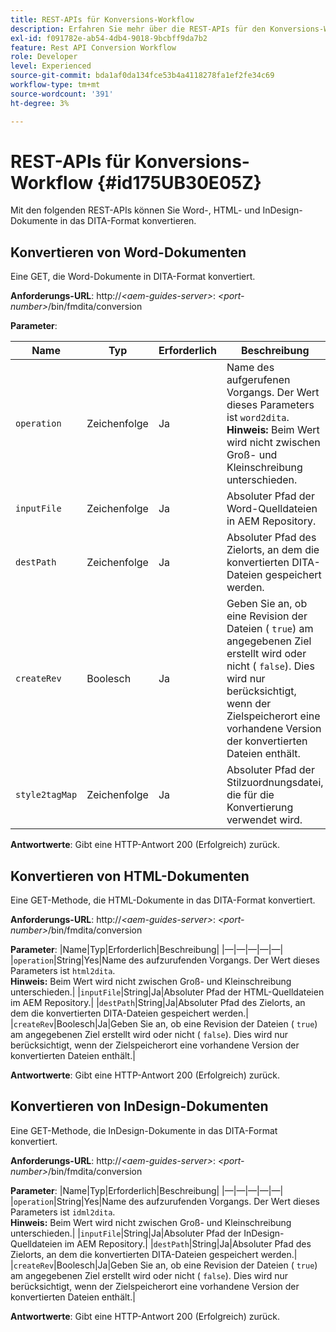 ```yaml
---
title: REST-APIs für Konversions-Workflow
description: Erfahren Sie mehr über die REST-APIs für den Konversions-Workflow
exl-id: f091782e-ab54-4db4-9018-9bcbff9da7b2
feature: Rest API Conversion Workflow
role: Developer
level: Experienced
source-git-commit: bda1af0da134fce53b4a4118278fa1ef2fe34c69
workflow-type: tm+mt
source-wordcount: '391'
ht-degree: 3%

---
```


# REST-APIs für Konversions-Workflow {#id175UB30E05Z}

Mit den folgenden REST-APIs können Sie Word-, HTML- und InDesign-Dokumente in das DITA-Format konvertieren.

## Konvertieren von Word-Dokumenten

Eine GET, die Word-Dokumente in DITA-Format konvertiert.

**Anforderungs-URL**:
http://*&lt;aem-guides-server\>*: *&lt;port-number\>*/bin/fmdita/conversion

**Parameter**:

| Name | Typ | Erforderlich | Beschreibung |
|----|----|--------|-----------|
| ``operation`` | Zeichenfolge | Ja | Name des aufgerufenen Vorgangs. Der Wert dieses Parameters ist ``word2dita``. <br> **Hinweis:** Beim Wert wird nicht zwischen Groß- und Kleinschreibung unterschieden. |
| `inputFile` | Zeichenfolge | Ja | Absoluter Pfad der Word-Quelldateien in AEM Repository. |
| `destPath` | Zeichenfolge | Ja | Absoluter Pfad des Zielorts, an dem die konvertierten DITA-Dateien gespeichert werden. |
| `createRev` | Boolesch | Ja | Geben Sie an, ob eine Revision der Dateien \( `true`\) am angegebenen Ziel erstellt wird oder nicht \( `false`\). Dies wird nur berücksichtigt, wenn der Zielspeicherort eine vorhandene Version der konvertierten Dateien enthält. |
| `style2tagMap` | Zeichenfolge | Ja | Absoluter Pfad der Stilzuordnungsdatei, die für die Konvertierung verwendet wird. |

**Antwortwerte**:
Gibt eine HTTP-Antwort 200 \(Erfolgreich\) zurück.

## Konvertieren von HTML-Dokumenten

Eine GET-Methode, die HTML-Dokumente in das DITA-Format konvertiert.

**Anforderungs-URL**:
http://*&lt;aem-guides-server\>*: *&lt;port-number\>*/bin/fmdita/conversion

**Parameter**:
|Name|Typ|Erforderlich|Beschreibung|
|—|—|—|—|—|
|`operation`|String|Yes|Name des aufzurufenden Vorgangs. Der Wert dieses Parameters ist ``html2dita``. <br> **Hinweis:** Beim Wert wird nicht zwischen Groß- und Kleinschreibung unterschieden.|
|`inputFile`|String|Ja|Absoluter Pfad der HTML-Quelldateien im AEM Repository.|
|`destPath`|String|Ja|Absoluter Pfad des Zielorts, an dem die konvertierten DITA-Dateien gespeichert werden.|
|`createRev`|Boolesch|Ja|Geben Sie an, ob eine Revision der Dateien \( `true`\) am angegebenen Ziel erstellt wird oder nicht \( `false`\). Dies wird nur berücksichtigt, wenn der Zielspeicherort eine vorhandene Version der konvertierten Dateien enthält.|

**Antwortwerte**:
Gibt eine HTTP-Antwort 200 \(Erfolgreich\) zurück.

## Konvertieren von InDesign-Dokumenten

Eine GET-Methode, die InDesign-Dokumente in das DITA-Format konvertiert.

**Anforderungs-URL**:
http://*&lt;aem-guides-server\>*: *&lt;port-number\>*/bin/fmdita/conversion

**Parameter**:
|Name|Typ|Erforderlich|Beschreibung|
|—|—|—|—|—|
|``operation``|String|Yes|Name des aufzurufenden Vorgangs. Der Wert dieses Parameters ist ``idml2dita``. <br> **Hinweis:** Beim Wert wird nicht zwischen Groß- und Kleinschreibung unterschieden.|
|`inputFile`|String|Ja|Absoluter Pfad der InDesign-Quelldateien im AEM Repository.|
|`destPath`|String|Ja|Absoluter Pfad des Zielorts, an dem die konvertierten DITA-Dateien gespeichert werden.|
|`createRev`|Boolesch|Ja|Geben Sie an, ob eine Revision der Dateien \( `true`\) am angegebenen Ziel erstellt wird oder nicht \( `false`\). Dies wird nur berücksichtigt, wenn der Zielspeicherort eine vorhandene Version der konvertierten Dateien enthält.|

**Antwortwerte**:
Gibt eine HTTP-Antwort 200 \(Erfolgreich\) zurück.
